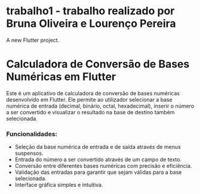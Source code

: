 # trabalho1 - trabalho realizado por Bruna Oliveira e Lourenço Pereira

A new Flutter project.

# Calculadora de Conversão de Bases Numéricas em Flutter

Este é um aplicativo de calculadora de conversão de bases numéricas desenvolvido em Flutter. Ele permite ao utilizador selecionar a base numérica de entrada (decimal, binário, octal, hexadecimal), inserir o número a ser convertido e visualizar o resultado na base de destino também selecionada.

### Funcionalidades:

- Seleção da base numérica de entrada e de saída através de menus suspensos.
- Entrada do número a ser convertido através de um campo de texto.
- Conversão entre diferentes bases numéricas com precisão e eficiência.
- Validação das entradas para garantir que sejam válidas para a base selecionada.
- Interface gráfica simples e intuitiva.
